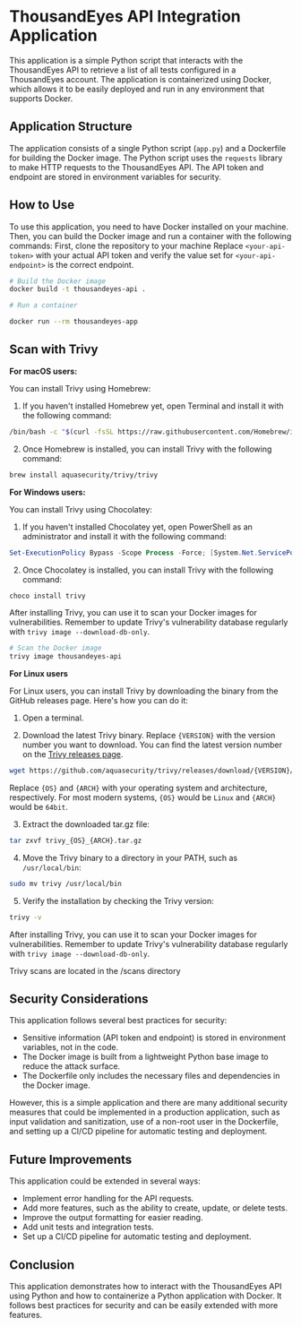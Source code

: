 # ThousandEyes API Integration Application

This application is a simple Python script that interacts with the ThousandEyes API to retrieve a list of all tests configured in a ThousandEyes account. The application is containerized using Docker, which allows it to be easily deployed and run in any environment that supports Docker.

## Application Structure

The application consists of a single Python script (`app.py`) and a Dockerfile for building the Docker image. The Python script uses the `requests` library to make HTTP requests to the ThousandEyes API. The API token and endpoint are stored in environment variables for security.

## How to Use

To use this application, you need to have Docker installed on your machine. Then, you can build the Docker image and run a container with the following commands:
First, clone the repository to your machine
Replace `<your-api-token>` with your actual API token and verify the value set for `<your-api-endpoint>` is the correct endpoint.

```bash
# Build the Docker image
docker build -t thousandeyes-api .

# Run a container

docker run --rm thousandeyes-app  
```

## Scan with Trivy

**For macOS users:**

You can install Trivy using Homebrew:

1. If you haven't installed Homebrew yet, open Terminal and install it with the following command:

```bash
/bin/bash -c "$(curl -fsSL https://raw.githubusercontent.com/Homebrew/install/HEAD/install.sh)"
```

2. Once Homebrew is installed, you can install Trivy with the following command:

```bash
brew install aquasecurity/trivy/trivy
```

**For Windows users:**

You can install Trivy using Chocolatey:

1. If you haven't installed Chocolatey yet, open PowerShell as an administrator and install it with the following command:

```powershell
Set-ExecutionPolicy Bypass -Scope Process -Force; [System.Net.ServicePointManager]::SecurityProtocol = [System.Net.ServicePointManager]::SecurityProtocol -bor 3072; iex ((New-Object System.Net.WebClient).DownloadString('https://chocolatey.org/install.ps1'))
```

2. Once Chocolatey is installed, you can install Trivy with the following command:

```powershell
choco install trivy
```

After installing Trivy, you can use it to scan your Docker images for vulnerabilities. Remember to update Trivy's vulnerability database regularly with `trivy image --download-db-only`.

```bash
# Scan the Docker image
trivy image thousandeyes-api 
```
**For Linux users**

For Linux users, you can install Trivy by downloading the binary from the GitHub releases page. Here's how you can do it:

1. Open a terminal.

2. Download the latest Trivy binary. Replace `{VERSION}` with the version number you want to download. You can find the latest version number on the [Trivy releases page](https://github.com/aquasecurity/trivy/releases).

```bash
wget https://github.com/aquasecurity/trivy/releases/download/{VERSION}/trivy_{OS}_{ARCH}.tar.gz
```

Replace `{OS}` and `{ARCH}` with your operating system and architecture, respectively. For most modern systems, `{OS}` would be `Linux` and `{ARCH}` would be `64bit`.

3. Extract the downloaded tar.gz file:

```bash
tar zxvf trivy_{OS}_{ARCH}.tar.gz
```

4. Move the Trivy binary to a directory in your PATH, such as `/usr/local/bin`:

```bash
sudo mv trivy /usr/local/bin
```

5. Verify the installation by checking the Trivy version:

```bash
trivy -v
```

After installing Trivy, you can use it to scan your Docker images for vulnerabilities. Remember to update Trivy's vulnerability database regularly with `trivy image --download-db-only`.

Trivy scans are located in the /scans directory

## Security Considerations

This application follows several best practices for security:

- Sensitive information (API token and endpoint) is stored in environment variables, not in the code.
- The Docker image is built from a lightweight Python base image to reduce the attack surface.
- The Dockerfile only includes the necessary files and dependencies in the Docker image.

However, this is a simple application and there are many additional security measures that could be implemented in a production application, such as input validation and sanitization, use of a non-root user in the Dockerfile, and setting up a CI/CD pipeline for automatic testing and deployment.

## Future Improvements

This application could be extended in several ways:

- Implement error handling for the API requests.
- Add more features, such as the ability to create, update, or delete tests.
- Improve the output formatting for easier reading.
- Add unit tests and integration tests.
- Set up a CI/CD pipeline for automatic testing and deployment.

## Conclusion

This application demonstrates how to interact with the ThousandEyes API using Python and how to containerize a Python application with Docker. It follows best practices for security and can be easily extended with more features.

